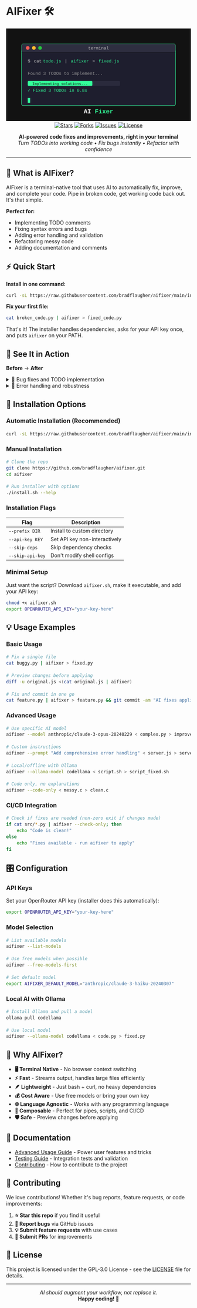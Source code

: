 # AIFixer 🛠️

<p align="center">
  <img src="./logo.svg" alt="AIFixer" width="600">
  <br>
  <a href="https://github.com/bradflaugher/aifixer/stargazers"><img src="https://img.shields.io/github/stars/bradflaugher/aifixer?style=flat-square" alt="Stars"></a>
  <a href="https://github.com/bradflaugher/aifixer/network/members"><img src="https://img.shields.io/github/forks/bradflaugher/aifixer?style=flat-square" alt="Forks"></a>
  <a href="https://github.com/bradflaugher/aifixer/issues"><img src="https://img.shields.io/github/issues/bradflaugher/aifixer?style=flat-square" alt="Issues"></a>
  <a href="https://github.com/bradflaugher/aifixer/blob/main/LICENSE"><img src="https://img.shields.io/github/license/bradflaugher/aifixer?style=flat-square" alt="License"></a>
</p>

<p align="center">
  <strong>AI-powered code fixes and improvements, right in your terminal</strong>
  <br>
  <em>Turn TODOs into working code • Fix bugs instantly • Refactor with confidence</em>
</p>

---

## 🚀 What is AIFixer?

AIFixer is a terminal-native tool that uses AI to automatically fix, improve, and complete your code. Pipe in broken code, get working code back out. It's that simple.

**Perfect for:**
- Implementing TODO comments
- Fixing syntax errors and bugs  
- Adding error handling and validation
- Refactoring messy code
- Adding documentation and comments

## ⚡ Quick Start

**Install in one command:**
```bash
curl -sL https://raw.githubusercontent.com/bradflaugher/aifixer/main/install.sh | bash
```

**Fix your first file:**
```bash
cat broken_code.py | aifixer > fixed_code.py
```

That's it! The installer handles dependencies, asks for your API key once, and puts `aifixer` on your PATH.

## 🎯 See It in Action

**Before** → **After**

<details>
<summary>🐛 Bug fixes and TODO implementation</summary>

**Input:**
```python
def calculate_total(items):
    # TODO: Implement validation for empty list
    total = 0
    for item in items:
        # TODO: Handle non-numeric items
        total += item
    # TODO: Add support for discount calculation
    return total
```

**Output:**
```python
def calculate_total(items):
    """Calculate total with validation and discount support."""
    # Validate empty list
    if not items:
        return 0.0

    total = 0.0
    for item in items:
        # Handle non-numeric items gracefully
        try:
            total += float(item)
        except (TypeError, ValueError):
            print(f"Warning: Skipping non-numeric item: {item}")
            continue

    # Apply discount for orders over $100
    discount_rate = 0.1 if total > 100 else 0.0
    return total * (1 - discount_rate)
```
</details>

<details>
<summary>🔧 Error handling and robustness</summary>

**Input:**
```javascript
function fetchUserData(userId) {
    const response = fetch(`/api/users/${userId}`);
    const data = response.json();
    return data.user;
}
```

**Output:**
```javascript
async function fetchUserData(userId) {
    try {
        if (!userId) {
            throw new Error('User ID is required');
        }
        
        const response = await fetch(`/api/users/${userId}`);
        
        if (!response.ok) {
            throw new Error(`HTTP error! status: ${response.status}`);
        }
        
        const data = await response.json();
        
        if (!data.user) {
            throw new Error('User data not found in response');
        }
        
        return data.user;
    } catch (error) {
        console.error('Failed to fetch user data:', error);
        throw error;
    }
}
```
</details>

## 🔧 Installation Options

### Automatic Installation (Recommended)
```bash
curl -sL https://raw.githubusercontent.com/bradflaugher/aifixer/main/install.sh | bash
```

### Manual Installation
```bash
# Clone the repo
git clone https://github.com/bradflaugher/aifixer.git
cd aifixer

# Run installer with options
./install.sh --help
```

### Installation Flags
| Flag | Description |
|------|-------------|
| `--prefix DIR` | Install to custom directory |
| `--api-key KEY` | Set API key non-interactively |
| `--skip-deps` | Skip dependency checks |
| `--skip-api-key` | Don't modify shell configs |

### Minimal Setup
Just want the script? Download `aifixer.sh`, make it executable, and add your API key:
```bash
chmod +x aifixer.sh
export OPENROUTER_API_KEY="your-key-here"
```

## 💡 Usage Examples

### Basic Usage
```bash
# Fix a single file
cat buggy.py | aifixer > fixed.py

# Preview changes before applying
diff -u original.js <(cat original.js | aifixer)

# Fix and commit in one go
cat feature.py | aifixer > feature.py && git commit -am "AI fixes applied"
```

### Advanced Usage
```bash
# Use specific AI model
aifixer --model anthropic/claude-3-opus-20240229 < complex.py > improved.py

# Custom instructions
aifixer --prompt "Add comprehensive error handling" < server.js > server_safe.js

# Local/offline with Ollama
aifixer --ollama-model codellama < script.sh > script_fixed.sh

# Code only, no explanations
aifixer --code-only < messy.c > clean.c
```

### CI/CD Integration
```bash
# Check if fixes are needed (non-zero exit if changes made)
if cat src/*.py | aifixer --check-only; then
    echo "Code is clean!"
else
    echo "Fixes available - run aifixer to apply"
fi
```

## 🎛️ Configuration

### API Keys
Set your OpenRouter API key (installer does this automatically):
```bash
export OPENROUTER_API_KEY="your-key-here"
```

### Model Selection
```bash
# List available models
aifixer --list-models

# Use free models when possible
aifixer --free-models-first

# Set default model
export AIFIXER_DEFAULT_MODEL="anthropic/claude-3-haiku-20240307"
```

### Local AI with Ollama
```bash
# Install Ollama and pull a model
ollama pull codellama

# Use local model
aifixer --ollama-model codellama < code.py > fixed.py
```

## 🌟 Why AIFixer?

- **🖥️ Terminal Native** - No browser context switching
- **⚡ Fast** - Streams output, handles large files efficiently  
- **🪶 Lightweight** - Just bash + curl, no heavy dependencies
- **💰 Cost Aware** - Use free models or bring your own key
- **🌐 Language Agnostic** - Works with any programming language
- **🔗 Composable** - Perfect for pipes, scripts, and CI/CD
- **🛡️ Safe** - Preview changes before applying

## 📖 Documentation

- [Advanced Usage Guide](ADVANCED.md) - Power user features and tricks
- [Testing Guide](TESTING.md) - Integration tests and validation
- [Contributing](CONTRIBUTING.md) - How to contribute to the project

## 🤝 Contributing

We love contributions! Whether it's bug reports, feature requests, or code improvements:

1. **⭐ Star this repo** if you find it useful
2. **🐛 Report bugs** via GitHub issues  
3. **💡 Submit feature requests** with use cases
4. **🔧 Submit PRs** for improvements

## 📄 License

This project is licensed under the GPL-3.0 License - see the [LICENSE](LICENSE) file for details.

---

<p align="center">
  <em>AI should augment your workflow, not replace it.</em>
  <br>
  <strong>Happy coding! 🚀</strong>
</p>